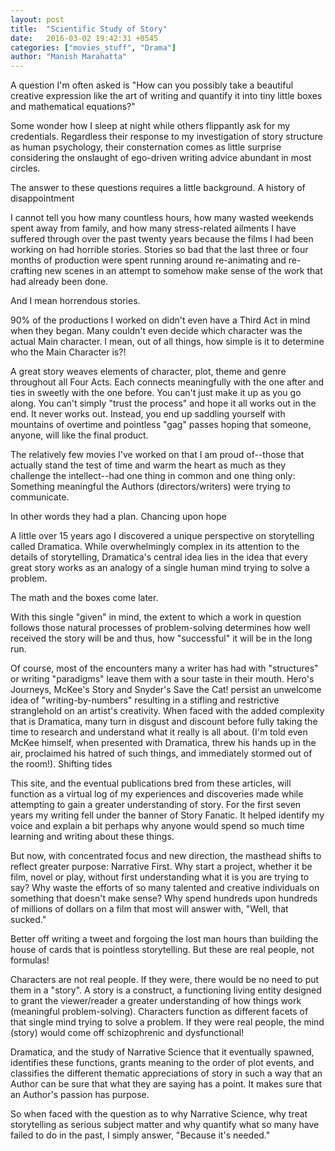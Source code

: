 ```yaml
---
layout: post
title:  "Scientific Study of Story"
date:   2016-03-02 19:42:31 +0545
categories: ["movies_stuff", "Drama"]
author: "Manish Marahatta"
---
```




A question I'm often asked is "How can you possibly take a beautiful creative expression like the art of writing and quantify it into tiny little boxes and mathematical equations?"

Some wonder how I sleep at night while others flippantly ask for my credentials. Regardless their response to my investigation of story structure as human psychology, their consternation comes as little surprise considering the onslaught of ego-driven writing advice abundant in most circles.

The answer to these questions requires a little background.
A history of disappointment

I cannot tell you how many countless hours, how many wasted weekends spent away from family, and how many stress-related ailments I have suffered through over the past twenty years because the films I had been working on had horrible stories. Stories so bad that the last three or four months of production were spent running around re-animating and re-crafting new scenes in an attempt to somehow make sense of the work that had already been done.

And I mean horrendous stories.

90% of the productions I worked on didn't even have a Third Act in mind when they began. Many couldn't even decide which character was the actual Main character. I mean, out of all things, how simple is it to determine who the Main Character is?!

A great story weaves elements of character, plot, theme and genre throughout all Four Acts. Each connects meaningfully with the one after and ties in sweetly with the one before. You can't just make it up as you go along. You can't simply "trust the process" and hope it all works out in the end. It never works out. Instead, you end up saddling yourself with mountains of overtime and pointless "gag" passes hoping that someone, anyone, will like the final product.

The relatively few movies I've worked on that I am proud of--those that actually stand the test of time and warm the heart as much as they challenge the intellect--had one thing in common and one thing only: Something meaningful the Authors (directors/writers) were trying to communicate.

In other words they had a plan.
Chancing upon hope

A little over 15 years ago I discovered a unique perspective on storytelling called Dramatica. While overwhelmingly complex in its attention to the details of storytelling, Dramatica's central idea lies in the idea that every great story works as an analogy of a single human mind trying to solve a problem.

The math and the boxes come later.

With this single "given" in mind, the extent to which a work in question follows those natural processes of problem-solving determines how well received the story will be and thus, how "successful" it will be in the long run.

Of course, most of the encounters many a writer has had with "structures" or writing "paradigms" leave them with a sour taste in their mouth. Hero's Journeys, McKee's Story and Snyder's Save the Cat! persist an unwelcome idea of "writing-by-numbers" resulting in a stifling and restrictive stranglehold on an artist's creativity. When faced with the added complexity that is Dramatica, many turn in disgust and discount before fully taking the time to research and understand what it really is all about. (I'm told even McKee himself, when presented with Dramatica, threw his hands up in the air, proclaimed his hatred of such things, and immediately stormed out of the room!).
Shifting tides

This site, and the eventual publications bred from these articles, will function as a virtual log of my experiences and discoveries made while attempting to gain a greater understanding of story. For the first seven years my writing fell under the banner of Story Fanatic. It helped identify my voice and explain a bit perhaps why anyone would spend so much time learning and writing about these things.

But now, with concentrated focus and new direction, the masthead shifts to reflect greater purpose: Narrative First. Why start a project, whether it be film, novel or play, without first understanding what it is you are trying to say? Why waste the efforts of so many talented and creative individuals on something that doesn't make sense? Why spend hundreds upon hundreds of millions of dollars on a film that most will answer with, "Well, that sucked."

Better off writing a tweet and forgoing the lost man hours than building the house of cards that is pointless storytelling.
But these are real people, not formulas!

Characters are not real people. If they were, there would be no need to put them in a "story". A story is a construct, a functioning living entity designed to grant the viewer/reader a greater understanding of how things work (meaningful problem-solving). Characters function as different facets of that single mind trying to solve a problem. If they were real people, the mind (story) would come off schizophrenic and dysfunctional!

Dramatica, and the study of Narrative Science that it eventually spawned, identifies these functions, grants meaning to the order of plot events, and classifies the different thematic appreciations of story in such a way that an Author can be sure that what they are saying has a point. It makes sure that an Author's passion has purpose.

So when faced with the question as to why Narrative Science, why treat storytelling as serious subject matter and why quantify what so many have failed to do in the past, I simply answer, "Because it's needed."
